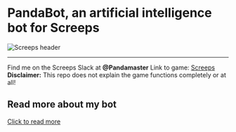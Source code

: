 # PandaBot, an artificial intelligence bot for Screeps

![Screeps header](https://cdn.akamai.steamstatic.com/steam/apps/464350/header.jpg)

---
Find me on the Screeps Slack at **@Pandamaster**
Link to game: [Screeps](https://screeps.com)
**Disclaimer:** This repo does not explain the game functions completely or at all!

## Read more about my bot

[Click to read more](https://pandabot.readthedocs.io/en/feature-docs/)
